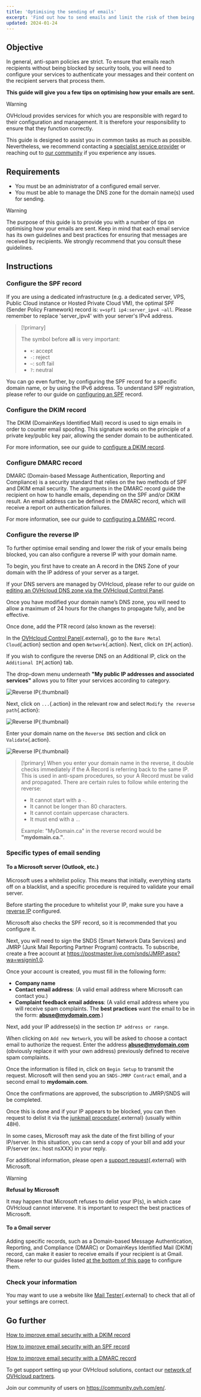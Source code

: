 ```yaml
---
title: 'Optimising the sending of emails'
excerpt: 'Find out how to send emails and limit the risk of them being marked as spam'
updated: 2024-01-24
---
```


## Objective

In general, anti-spam policies are strict. To ensure that emails reach recipients without being blocked by security tools, you will need to configure your services to authenticate your messages and their content on the recipient servers that process them.

**This guide will give you a few tips on optimising how your emails are sent.**

> [!warning]
> OVHcloud provides services for which you are responsible with regard to their configuration and management. It is therefore your responsibility to ensure that they function correctly.
>
> This guide is designed to assist you in common tasks as much as possible. Nevertheless, we recommend contacting a [specialist service provider](https://partner.ovhcloud.com/en-ie/directory/) or reaching out to [our community](https://community.ovh.com/en/) if you experience any issues.
>

## Requirements

- You must be an administrator of a configured email server.
- You must be able to manage the DNS zone for the domain name(s) used for sending.

> [!warning]
>
> The purpose of this guide is to provide you with a number of tips on optimising how your emails are sent. Keep in mind that each email service has its own guidelines and best practices for ensuring that messages are received by recipients. We strongly recommend that you consult these guidelines.
>

## Instructions

### Configure the SPF record <a name="spfrecord"></a>

If you are using a dedicated infrastructure (e.g. a dedicated server, VPS, Public Cloud instance or Hosted Private Cloud VM), the optimal SPF (Sender Policy Framework) record is: `v=spf1 ip4:server_ipv4 ~all`. Please remember to replace 'server_ipv4' with your server's IPv4 address.

> [!primary]
>
> The symbol before **all** is very important:
>
> - `+`: accept
> - `-`: reject
> - `~`: soft fail
> - `?`: neutral
>

You can go even further, by configuring the SPF record for a specific domain name, or by using the IPv6 address. To understand SPF registration, please refer to our guide on [configuring an SPF](/pages/web_cloud/domains/dns_zone_spf) record.

### Configure the DKIM record

The DKIM (DomainKeys Identified Mail) record is used to sign emails in order to counter email spoofing. This signature works on the principle of a private key/public key pair, allowing the sender domain to be authenticated.

For more information, see our guide to [configure a DKIM record](/pages/web_cloud/domains/dns_zone_dkim).

### Configure DMARC record

DMARC (Domain-based Message Authentication, Reporting and Compliance) is a security standard that relies on the two methods of SPF and DKIM email security. The arguments in the DMARC record guide the recipient on how to handle emails, depending on the SPF and/or DKIM result. An email address can be defined in the DMARC record, which will receive a report on authentication failures.

For more information, see our guide to [configuring a DMARC](/pages/web_cloud/domains/dns_zone_dmarc) record.

### Configure the reverse IP <a name="reverseip"></a>

To further optimise email sending and lower the risk of your emails being blocked, you can also configure a reverse IP with your domain name.

To begin, you first have to create an A record in the DNS Zone of your domain with the IP address of your server as a target.

If your DNS servers are managed by OVHcloud, please refer to our guide on [editing an OVHcloud DNS zone via the OVHcloud Control Panel](/pages/web_cloud/domains/dns_zone_edit).

Once you have modified your domain name’s DNS zone, you will need to allow a maximum of 24 hours for the changes to propagate fully, and be effective.

Once done, add the PTR record (also known as the reverse):

In the [OVHcloud Control Panel](https://www.ovh.com/auth/?action=gotomanager&from=https://www.ovh.ie/&ovhSubsidiary=ie){.external}, go to the `Bare Metal Cloud`{.action} section and open `Network`{.action}. Next, click on `IP`{.action}.

If you wish to configure the reverse DNS on an Additional IP, click on the `Additional IP`{.action} tab.

The drop-down menu underneath **"My public IP addresses and associated services"** allows you to filter your services according to category.

![Reverse IP](images/filteripds.png){.thumbnail}

Next, click on `...`{.action} in the relevant row and select `Modify the reverse path`{.action}:

![Reverse IP](images/addreverse2022.png){.thumbnail}

Enter your domain name on the `Reverse DNS` section and click on `Validate`{.action}.

![Reverse IP](images/enterreverse.png){.thumbnail}

> [!primary]
> When you enter your domain name in the reverse, it double checks immediately if the A Record is referring back to the same IP. This is used in anti-spam procedures, so your A Record must be valid and propagated. There are certain rules to follow while entering the reverse:
> 
>  - It cannot start with a `-`.
>  - It cannot be longer than 80 characters.
>  - It cannot contain uppercase characters.
>  - It must end with a `.`.
>
> Example: "MyDomain.ca" in the reverse record would be **"mydomain.ca."**.
>

### Specific types of email sending

#### To a Microsoft server (Outlook, etc.)
 
Microsoft uses a whitelist policy. This means that initially, everything starts off on a blacklist, and a specific procedure is required to validate your email server.

Before starting the procedure to whitelist your IP, make sure you have a [reverse IP](#reverseip) configured.<br>

Microsoft also checks the SPF record, so it is recommended that you configure it.

Next, you will need to sign the SNDS (Smart Network Data Services) and JMRP (Junk Mail Reporting Partner Program) contracts. To subscribe, create a free account at <https://postmaster.live.com/snds/JMRP.aspx?wa=wsignin1.0>.

Once your account is created, you must fill in the following form: 

- **Company name**
- **Contact email address**: (A valid email address where Microsoft can contact you.)
- **Complaint feedback email address**: (A valid email address where you will receive spam complaints. The **best practices** want the email to be in the form: **abuse@mydomain.com**.)

Next, add your IP addresse(s) in the section `IP address or range`.

When clicking on `Add new Network`, you will be asked to choose a contact email to authorize the request. Enter the address **abuse@mydomain.com** (obviously replace it with your own address) previously defined to receive spam complaints.

Once the information is filled in, click on `Begin Setup` to transmit the request. Microsoft will then send you an `SNDS-JMRP Contract` email, and a second email to **mydomain.com**.

Once the confirmations are approved, the subscription to JMRP/SNDS will be completed.

Once this is done and if your IP appears to be blocked, you can then request to delist it via the [junkmail procedure](https://support.microsoft.com/en-us/getsupport?oaspworkflow=start_1.0.0.0&wfname=capsub&productkey=edfsmsbl3&locale=en-us&ccsid=635857671692853062){.external} (usually within 48H).

In some cases, Microsoft may ask the date of the first billing of your IP/server. In this situation, you can send a copy of your bill and add your IP/server (ex.: host nsXXX) in your reply.

For additional information, please open a [support request](https://support.microsoft.com/en-us/getsupport?oaspworkflow=start_1.0.0.0&wfname=capsub&productkey=edfsmsbl3&ccsid=6364926882037750656){.external} with Microsoft. 

> [!warning]
> 
> **Refusal by Microsoft**
>
> It may happen that Microsoft refuses to delist your IP(s), in which case OVHcloud cannot intervene. It is important to respect the best practices of Microsoft.
> 

#### To a Gmail server

Adding specific records, such as a Domain-based Message Authentication, Reporting, and Compliance (DMARC) or DomainKeys Identified Mail (DKIM) record, can make it easier to receive emails if your recipient is at Gmail. Please refer to our guides listed [at the bottom of this page](#go-further) to configure them.

### Check your information

You may want to use a website like [Mail Tester](http://www.mail-tester.com/){.external} to check that all of your settings are correct.

## Go further

[How to improve email security with a DKIM record](/pages/web_cloud/domains/dns_zone_dkim)

[How to improve email security with an SPF record](/pages/web_cloud/domains/dns_zone_spf)

[How to improve email security with a DMARC record](/pages/web_cloud/domains/dns_zone_dmarc)

To get support setting up your OVHcloud solutions, contact our [network of OVHcloud partners](https://partner.ovhcloud.com/en-ie/directory/).

Join our community of users on <https://community.ovh.com/en/>.
